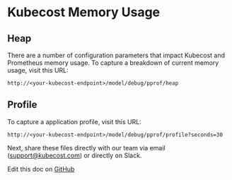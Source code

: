 Kubecost Memory Usage
=====================

## Heap

There are a number of configuration parameters that impact Kubecost and Prometheus memory usage. 
To capture a breakdown of current memory usage, visit this URL:

```
http://<your-kubecost-endpoint>/model/debug/pprof/heap
```

## Profile

To capture a application profile, visit this URL:

```
http://<your-kubecost-endpoint>/model/debug/pprof/profile?seconds=30
```

Next, share these files directly with our team via email (support@kubecost.com) or directly on Slack.

Edit this doc on [GitHub](https://github.com/kubecost/docs/blob/main/app-memory.md)

<!--- {"article":"4407595921431","section":"4402829033367","permissiongroup":"1500001277122"} --->